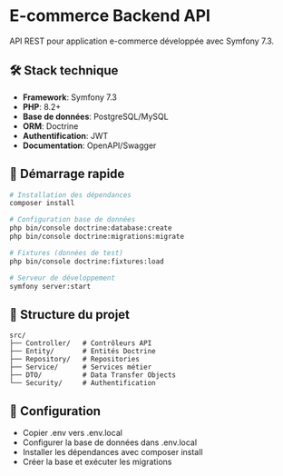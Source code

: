 # E-commerce Backend API

API REST pour application e-commerce développée avec Symfony 7.3.

## 🛠️ Stack technique

- **Framework**: Symfony 7.3
- **PHP**: 8.2+
- **Base de données**: PostgreSQL/MySQL
- **ORM**: Doctrine
- **Authentification**: JWT
- **Documentation**: OpenAPI/Swagger

## 🚀 Démarrage rapide
```bash
# Installation des dépendances
composer install

# Configuration base de données
php bin/console doctrine:database:create
php bin/console doctrine:migrations:migrate

# Fixtures (données de test)
php bin/console doctrine:fixtures:load

# Serveur de développement
symfony server:start
```

## 📁 Structure du projet
```
src/
├── Controller/   # Contrôleurs API
├── Entity/       # Entités Doctrine
├── Repository/   # Repositories
├── Service/      # Services métier
├── DTO/          # Data Transfer Objects
└── Security/     # Authentification
```

## 🔧 Configuration

- Copier .env vers .env.local
- Configurer la base de données dans .env.local
- Installer les dépendances avec composer install
- Créer la base et exécuter les migrations
